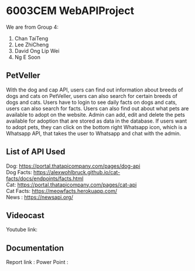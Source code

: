 # 6003CEM WebAPIProject
We are from Group 4: 
1. Chan TaiTeng 
2. Lee ZhiCheng
3. David Ong Lip Wei 
4. Ng E Soon 


## PetVeller
With the dog and cap API, users can find out information about breeds of dogs and cats on PetVeller, users can also search for certain breeds of dogs and cats. Users have to login to see daily facts on dogs and cats, users can also search for facts. Users can also find out about what pets are available to adopt on the website. Admin can add, edit and delete the pets available for adoption that are stored as data in the database. If users want to adopt pets, they can click on the bottom right Whatsapp icon, which is a Whatsapp API, that takes the user to Whatsapp and chat with the admin.


## List of API Used 
Dog: https://portal.thatapicompany.com/pages/dog-api <br>
Dog Facts: https://alexwohlbruck.github.io/cat-facts/docs/endpoints/facts.html <br>
Cat: https://portal.thatapicompany.com/pages/cat-api <br>
Cat Facts: https://meowfacts.herokuapp.com/  <br>
News : https://newsapi.org/ <br>


## Videocast
Youtube link: 


## Documentation 
Report link :
Power Point : 
